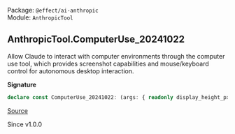 Package: `@effect/ai-anthropic`<br />
Module: `AnthropicTool`<br />

## AnthropicTool.ComputerUse_20241022

Allow Claude to interact with computer environments through the computer use
tool, which provides screenshot capabilities and mouse/keyboard control for
autonomous desktop interaction.

**Signature**

```ts
declare const ComputerUse_20241022: (args: { readonly display_height_px: number; readonly display_width_px: number; readonly cache_control?: { readonly type: "ephemeral"; readonly ttl?: "5m" | "1h" | null | undefined; } | null | undefined; readonly display_number?: number | null | undefined; }) => Tool.ProviderDefined<"AnthropicComputerUse", { readonly args: Schema.Struct<{ readonly cache_control: Schema.optionalWith<typeof Generated.BetaCacheControlEphemeral, { nullable: true; }>; readonly display_height_px: Schema.filter<typeof Schema.Int>; readonly display_number: Schema.optionalWith<Schema.filter<typeof Schema.Int>, { nullable: true; }>; readonly display_width_px: Schema.filter<typeof Schema.Int>; }>; readonly parameters: Schema.Struct<{ action: Schema.Literal<["screenshot", "left_click", "type", "key", "mouse_move"]>; coordinate: Schema.optional<Schema.Tuple2<typeof Schema.Number, typeof Schema.Number>>; text: Schema.optional<typeof Schema.String>; }>; readonly success: typeof Schema.String; readonly failure: typeof Schema.Never; }, true>
```

[Source](https://github.com/Effect-TS/effect/tree/main/packages/ai/anthropic/src/AnthropicTool.ts#L137)

Since v1.0.0